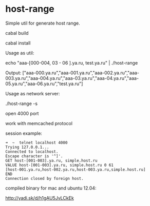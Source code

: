 host-range
==========

Simple util for generate host range.

cabal build

cabal install

Usage as util:

echo "aaa-[000-004, 03 - 06 ].ya.ru,  test.ya.ru" | ./host-range

Output: ["aaa-000.ya.ru","aaa-001.ya.ru","aaa-002.ya.ru","aaa-003.ya.ru","aaa-004.ya.ru","aaa-03.ya.ru","aaa-04.ya.ru","aaa-05.ya.ru","aaa-06.ya.ru","test.ya.ru"]


Usage as network server:

./host-range -s

open 4000 port

work with memcached protocol

session example:
```
➜  ~  telnet localhost 4000
Trying 127.0.0.1...
Connected to localhost.
Escape character is '^]'.
GET host-[001-003].ya.ru, simple.host.ru
VALUE host-[001-003].ya.ru, simple.host.ru 0 61
[host-001.ya.ru,host-002.ya.ru,host-003.ya.ru,simple.host.ru]
END
Connection closed by foreign host.
```

compiled binary for mac and ubuntu 12.04:

http://yadi.sk/d/h1gAU5JvLCkEk


